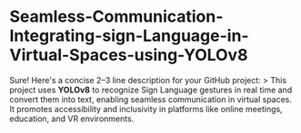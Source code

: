 # Seamless-Communication-Integrating-sign-Language-in-Virtual-Spaces-using-YOLOv8
Sure! Here's a concise 2–3 line description for your GitHub project:  > This project uses **YOLOv8** to recognize Sign Language gestures in real time and convert them into text, enabling seamless communication in virtual spaces. It promotes accessibility and inclusivity in platforms like online meetings, education, and VR environments.
